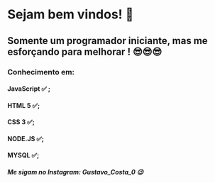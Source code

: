 # Sejam bem vindos! 🧐
## Somente um programador iniciante, mas me esforçando para melhorar ! 😎😎😎

### Conhecimento em:
#### JavaScript ✅ ;
#### HTML 5 ✅;
#### CSS 3 ✅;
#### NODE.JS ✅;
#### MYSQL ✅;

##### Me sigam no Instagram: Gustavo_Costa_0 😉
